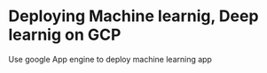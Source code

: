 # Deploying Machine learnig, Deep learnig on GCP

Use google App engine to deploy machine learning app
